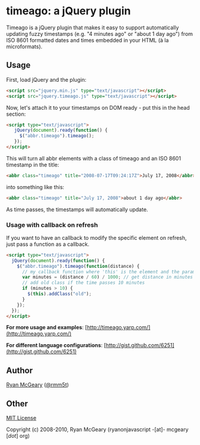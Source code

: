 # timeago: a jQuery plugin

Timeago is a jQuery plugin that makes it easy to support automatically updating
fuzzy timestamps (e.g. "4 minutes ago" or "about 1 day ago") from ISO 8601
formatted dates and times embedded in your HTML (à la microformats).

## Usage

First, load jQuery and the plugin:

```html
<script src="jquery.min.js" type="text/javascript"></script>
<script src="jquery.timeago.js" type="text/javascript"></script>
```

Now, let's attach it to your timestamps on DOM ready - put this in the head section:

```html
<script type="text/javascript">
   jQuery(document).ready(function() {
     $("abbr.timeago").timeago();
   });
</script>
```

This will turn all abbr elements with a class of timeago and an ISO 8601 timestamp in the title:

```html
<abbr class="timeago" title="2008-07-17T09:24:17Z">July 17, 2008</abbr>
```

into something like this:

```html
<abbr class="timeago" title="July 17, 2008">about 1 day ago</abbr>
```

As time passes, the timestamps will automatically update.

### Usage with callback on refresh

If you want to have an callback to modify the specific element on refresh, just pass a function as a callback.

```html
<script type="text/javascript">
  jQuery(document).ready(function() {
    $("abbr.timeago").timeago(function(distance) {
      // my callback function where 'this' is the element and the parameter 'distance' is the difference between the current time and the elements time
      var minutes = (distance / 60) / 1000; // get distance in minutes
      // add old class if the time passes 10 minutes
      if (minutes > 10) {
        $(this).addClass("old");
      }
    });
  });
</script>
```

**For more usage and examples**: [http://timeago.yarp.com/](http://timeago.yarp.com/)

**For different language configurations**: [http://gist.github.com/6251](http://gist.github.com/6251)

## Author

[Ryan McGeary](http://ryan.mcgeary.org) ([@rmm5t](http://twitter.com/rmm5t))

## Other

[MIT License](http://www.opensource.org/licenses/mit-license.php)

Copyright (c) 2008-2010, Ryan McGeary (ryanonjavascript -[at]- mcgeary [*dot*] org)
